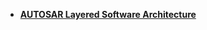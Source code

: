 - **[AUTOSAR Layered Software Architecture](https://www.autosar.org/fileadmin/standards/R22-11/CP/AUTOSAR_EXP_LayeredSoftwareArchitecture.pdf)**
